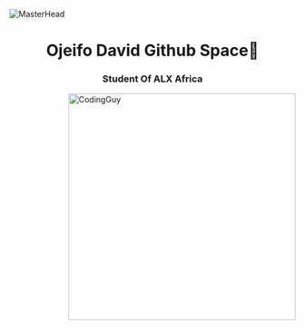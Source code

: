 ![MasterHead](https://private-user-images.githubusercontent.com/125440789/299480434-552c7471-74c2-4ed5-bbc5-b9043f00234c.png?jwt=eyJhbGciOiJIUzI1NiIsInR5cCI6IkpXVCJ9.eyJpc3MiOiJnaXRodWIuY29tIiwiYXVkIjoicmF3LmdpdGh1YnVzZXJjb250ZW50LmNvbSIsImtleSI6ImtleTUiLCJleHAiOjE3MDYxMzY2NzQsIm5iZiI6MTcwNjEzNjM3NCwicGF0aCI6Ii8xMjU0NDA3ODkvMjk5NDgwNDM0LTU1MmM3NDcxLTc0YzItNGVkNS1iYmM1LWI5MDQzZjAwMjM0Yy5wbmc_WC1BbXotQWxnb3JpdGhtPUFXUzQtSE1BQy1TSEEyNTYmWC1BbXotQ3JlZGVudGlhbD1BS0lBVkNPRFlMU0E1M1BRSzRaQSUyRjIwMjQwMTI0JTJGdXMtZWFzdC0xJTJGczMlMkZhd3M0X3JlcXVlc3QmWC1BbXotRGF0ZT0yMDI0MDEyNFQyMjQ2MTRaJlgtQW16LUV4cGlyZXM9MzAwJlgtQW16LVNpZ25hdHVyZT0zZDM4NWM4MDY0ODM3ZjM3MTY2YjEzNDEzNGIzM2MyNmE3ZGIzNGQyYWVlNTAzNjhmMzExMWM5MzM5YTg3NmM2JlgtQW16LVNpZ25lZEhlYWRlcnM9aG9zdCZhY3Rvcl9pZD0wJmtleV9pZD0wJnJlcG9faWQ9MCJ9.DB-YIkruXGPfirQecKIyaGZ2w0E-ccg2Mh2TQYb4yX0)
<h1 align="center">Ojeifo David Github Space🚀</h1>
<h3 align="center">Student Of ALX Africa</h3>
<img align= "right" alt="CodingGuy" width="400" src="https://private-user-images.githubusercontent.com/125440789/299477400-d2dfd74e-14e1-4387-9f09-d6855a2dab25.gif?jwt=eyJhbGciOiJIUzI1NiIsInR5cCI6IkpXVCJ9.eyJpc3MiOiJnaXRodWIuY29tIiwiYXVkIjoicmF3LmdpdGh1YnVzZXJjb250ZW50LmNvbSIsImtleSI6ImtleTUiLCJleHAiOjE3MDYxMzU3MzYsIm5iZiI6MTcwNjEzNTQzNiwicGF0aCI6Ii8xMjU0NDA3ODkvMjk5NDc3NDAwLWQyZGZkNzRlLTE0ZTEtNDM4Ny05ZjA5LWQ2ODU1YTJkYWIyNS5naWY_WC1BbXotQWxnb3JpdGhtPUFXUzQtSE1BQy1TSEEyNTYmWC1BbXotQ3JlZGVudGlhbD1BS0lBVkNPRFlMU0E1M1BRSzRaQSUyRjIwMjQwMTI0JTJGdXMtZWFzdC0xJTJGczMlMkZhd3M0X3JlcXVlc3QmWC1BbXotRGF0ZT0yMDI0MDEyNFQyMjMwMzZaJlgtQW16LUV4cGlyZXM9MzAwJlgtQW16LVNpZ25hdHVyZT0zMTFhM2U0YjAzNjQ5ZWM5NjVlNDljMGQxYWM2ZmViZTdlNWQwNjdkNTdmMGM1YTdiNWZmZTIwMjE0MWJiNDZjJlgtQW16LVNpZ25lZEhlYWRlcnM9aG9zdCZhY3Rvcl9pZD0wJmtleV9pZD0wJnJlcG9faWQ9MCJ9.VjjsxY3GKjbzfKEIxJKnf6_YKqxkKt6_gwnDdB5y_h0">
